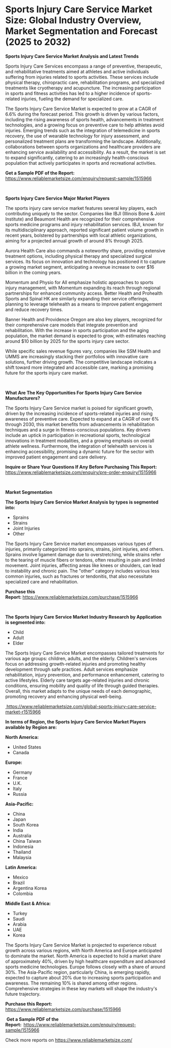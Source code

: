 <p><h1>Sports Injury Care Service Market Size: Global Industry Overview, Market Segmentation and Forecast (2025 to 2032)</h1></p><p><strong>Sports Injury Care Service Market Analysis and Latest Trends</strong></p>
<p><p>Sports Injury Care Services encompass a range of preventive, therapeutic, and rehabilitative treatments aimed at athletes and active individuals suffering from injuries related to sports activities. These services include physical therapy, chiropractic care, rehabilitation programs, and specialized treatments like cryotherapy and acupuncture. The increasing participation in sports and fitness activities has led to a higher incidence of sports-related injuries, fueling the demand for specialized care.</p><p>The Sports Injury Care Service Market is expected to grow at a CAGR of 6.6% during the forecast period. This growth is driven by various factors, including the rising awareness of sports health, advancements in treatment technologies, and a growing focus on preventive care to help athletes avoid injuries. Emerging trends such as the integration of telemedicine in sports recovery, the use of wearable technology for injury assessment, and personalized treatment plans are transforming the landscape. Additionally, collaborations between sports organizations and healthcare providers are enhancing service availability and accessibility. As a result, the market is set to expand significantly, catering to an increasingly health-conscious population that actively participates in sports and recreational activities.</p></p>
<p><strong>Get a Sample PDF of the Report:&nbsp;</strong> <a href="https://www.reliablemarketsize.com/enquiry/request-sample/1515966?utm_campaign=3072&utm_medium=2&utm_source=Github&utm_content=ia&utm_term=29032025&utm_id=sports-injury-care-service">https://www.reliablemarketsize.com/enquiry/request-sample/1515966</a></p>
<p>&nbsp;</p>
<p><strong>Sports Injury Care Service Major Market Players</strong></p>
<p><p>The sports injury care service market features several key players, each contributing uniquely to the sector. Companies like IBJI (Illinois Bone & Joint Institute) and Beaumont Health are recognized for their comprehensive sports medicine programs and injury rehabilitation services. IBJI, known for its multidisciplinary approach, reported significant patient volume growth in recent years, bolstered by partnerships with local athletic organizations, aiming for a projected annual growth of around 8% through 2025.</p><p>Aurora Health Care also commands a noteworthy share, providing extensive treatment options, including physical therapy and specialized surgical services. Its focus on innovation and technology has positioned it to capture a growing market segment, anticipating a revenue increase to over $16 billion in the coming years.</p><p>Momentum and Physio for All emphasize holistic approaches to sports injury management, with Momentum expanding its reach through regional partnerships for enhanced community access. Better Health and Prohealth Sports and Spinal HK are similarly expanding their service offerings, planning to leverage telehealth as a means to improve patient engagement and reduce recovery times.</p><p>Banner Health and Providence Oregon are also key players, recognized for their comprehensive care models that integrate prevention and rehabilitation. With the increase in sports participation and the aging population, the market demand is expected to grow, with estimates reaching around $10 billion by 2025 for the sports injury care sector.</p><p>While specific sales revenue figures vary, companies like SSM Health and UMMS are increasingly stacking their portfolios with innovative care solutions, further driving growth. The competitive landscape indicates a shift toward more integrated and accessible care, marking a promising future for the sports injury care market.</p></p>
<p>&nbsp;</p>
<p><strong>What Are The Key Opportunities For Sports Injury Care Service Manufacturers?</strong></p>
<p><p>The Sports Injury Care Service market is poised for significant growth, driven by the increasing incidence of sports-related injuries and rising awareness of preventive care. Expected to expand at a CAGR of over 6% through 2030, this market benefits from advancements in rehabilitation techniques and a surge in fitness-conscious populations. Key drivers include an uptick in participation in recreational sports, technological innovations in treatment modalities, and a growing emphasis on overall athlete wellness. Furthermore, the integration of telehealth services is enhancing accessibility, promising a dynamic future for the sector with improved patient engagement and care delivery.</p></p>
<p><strong>Inquire or Share Your Questions If Any Before Purchasing This Report:</strong> <a href="https://www.reliablemarketsize.com/enquiry/pre-order-enquiry/1515966?utm_campaign=3072&utm_medium=2&utm_source=Github&utm_content=ia&utm_term=29032025&utm_id=sports-injury-care-service">https://www.reliablemarketsize.com/enquiry/pre-order-enquiry/1515966</a></p>
<p>&nbsp;</p>
<p><strong>Market Segmentation</strong></p>
<p><strong>The Sports Injury Care Service Market Analysis by types is segmented into:</strong></p>
<p><ul><li>Sprains</li><li>Strains</li><li>Joint Injuries</li><li>Other</li></ul></p>
<p><p>The Sports Injury Care Service market encompasses various types of injuries, primarily categorized into sprains, strains, joint injuries, and others. Sprains involve ligament damage due to overstretching, while strains refer to the tearing of muscle fibers or tendons, often resulting in pain and limited movement. Joint injuries, affecting areas like knees or shoulders, can lead to instability and chronic pain. The "other" category includes various less common injuries, such as fractures or tendonitis, that also necessitate specialized care and rehabilitation.</p></p>
<p><strong>Purchase this Report:&nbsp;</strong><a href="https://www.reliablemarketsize.com/purchase/1515966?utm_campaign=3072&utm_medium=2&utm_source=Github&utm_content=ia&utm_term=29032025&utm_id=sports-injury-care-service">https://www.reliablemarketsize.com/purchase/1515966</a></p>
<p>&nbsp;</p>
<p><strong>The Sports Injury Care Service Market Industry Research by Application is segmented into:</strong></p>
<p><ul><li>Child</li><li>Adult</li><li>Elder</li></ul></p>
<p><p>The Sports Injury Care Service Market encompasses tailored treatments for various age groups: children, adults, and the elderly. Children's services focus on addressing growth-related injuries and promoting healthy development through safe practices. Adult services emphasize rehabilitation, injury prevention, and performance enhancement, catering to active lifestyles. Elderly care targets age-related injuries and chronic conditions, ensuring mobility and quality of life through guided therapies. Overall, this market adapts to the unique needs of each demographic, promoting recovery and enhancing physical well-being.</p></p>
<p><a href="https://www.reliablemarketsize.com/global-sports-injury-care-service-market-r1515966?utm_campaign=3072&utm_medium=2&utm_source=Github&utm_content=ia&utm_term=29032025&utm_id=sports-injury-care-service">&nbsp;https://www.reliablemarketsize.com/global-sports-injury-care-service-market-r1515966</a></p>
<p><strong>In terms of Region, the Sports Injury Care Service Market Players available by Region are:</strong></p>
<p>
    <p> <strong> North America: </strong>
        <ul>
            <li>United States</li>
            <li>Canada</li>
        </ul>
        </p> 
    <p> <strong> Europe: </strong>
        <ul>
            <li>Germany</li>
            <li>France</li>
            <li>U.K.</li>
            <li>Italy</li>
            <li>Russia</li>
        </ul>
        </p> 
    <p> <strong> Asia-Pacific: </strong>
        <ul>
            <li>China</li>
            <li>Japan</li>
            <li>South Korea</li>
            <li>India</li>
            <li>Australia</li>
            <li>China Taiwan</li>
            <li>Indonesia</li>
            <li>Thailand</li>
            <li>Malaysia</li>
        </ul>
        </p> 
    <p> <strong> Latin America: </strong>
        <ul>
            <li>Mexico</li>
            <li>Brazil</li>
            <li>Argentina Korea</li>
            <li>Colombia</li>
        </ul>
        </p> 
    <p> <strong> Middle East & Africa: </strong>
        <ul>
            <li>Turkey</li>
            <li>Saudi</li>
            <li>Arabia</li>
            <li>UAE</li>
            <li>Korea</li>
        </ul>
    </p>
    </p>
<p><p>The Sports Injury Care Service Market is projected to experience robust growth across various regions, with North America and Europe anticipated to dominate the market. North America is expected to hold a market share of approximately 40%, driven by high healthcare expenditure and advanced sports medicine technologies. Europe follows closely with a share of around 30%. The Asia-Pacific region, particularly China, is emerging rapidly, expected to capture about 20% due to increasing sports participation and awareness. The remaining 10% is shared among other regions. Comprehensive strategies in these key markets will shape the industry's future trajectory.</p></p>
<p><strong>Purchase this Report: </strong><a href="https://www.reliablemarketsize.com/purchase/1515966?utm_campaign=3072&utm_medium=2&utm_source=Github&utm_content=ia&utm_term=29032025&utm_id=sports-injury-care-service">https://www.reliablemarketsize.com/purchase/1515966</a></p>
<p>&nbsp;<strong>Get a Sample PDF of the Report:&nbsp;&nbsp;</strong><a href="https://www.reliablemarketsize.com/enquiry/request-sample/1515966?utm_campaign=3072&utm_medium=2&utm_source=Github&utm_content=ia&utm_term=29032025&utm_id=sports-injury-care-service">https://www.reliablemarketsize.com/enquiry/request-sample/1515966</a></p>
<p><strong></strong></p>
<p>Check more reports on <a href="https://www.reliablemarketsize.com/?utm_campaign=3072&utm_medium=2&utm_source=Github&utm_content=ia&utm_term=29032025&utm_id=sports-injury-care-service">https://www.reliablemarketsize.com/</a></p>